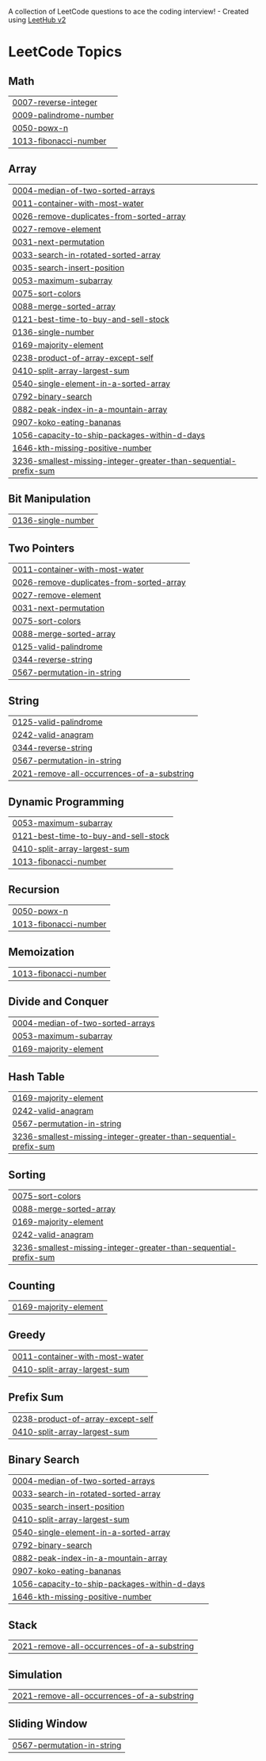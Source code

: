 A collection of LeetCode questions to ace the coding interview! - Created using [LeetHub v2](https://github.com/arunbhardwaj/LeetHub-2.0)
<!---LeetCode Topics Start-->
# LeetCode Topics
## Math
|  |
| ------- |
| [0007-reverse-integer](https://github.com/jahidulislam114593/LeetCode/tree/master/0007-reverse-integer) |
| [0009-palindrome-number](https://github.com/jahidulislam114593/LeetCode/tree/master/0009-palindrome-number) |
| [0050-powx-n](https://github.com/jahidulislam114593/LeetCode/tree/master/0050-powx-n) |
| [1013-fibonacci-number](https://github.com/jahidulislam114593/LeetCode/tree/master/1013-fibonacci-number) |
## Array
|  |
| ------- |
| [0004-median-of-two-sorted-arrays](https://github.com/jahidulislam114593/LeetCode/tree/master/0004-median-of-two-sorted-arrays) |
| [0011-container-with-most-water](https://github.com/jahidulislam114593/LeetCode/tree/master/0011-container-with-most-water) |
| [0026-remove-duplicates-from-sorted-array](https://github.com/jahidulislam114593/LeetCode/tree/master/0026-remove-duplicates-from-sorted-array) |
| [0027-remove-element](https://github.com/jahidulislam114593/LeetCode/tree/master/0027-remove-element) |
| [0031-next-permutation](https://github.com/jahidulislam114593/LeetCode/tree/master/0031-next-permutation) |
| [0033-search-in-rotated-sorted-array](https://github.com/jahidulislam114593/LeetCode/tree/master/0033-search-in-rotated-sorted-array) |
| [0035-search-insert-position](https://github.com/jahidulislam114593/LeetCode/tree/master/0035-search-insert-position) |
| [0053-maximum-subarray](https://github.com/jahidulislam114593/LeetCode/tree/master/0053-maximum-subarray) |
| [0075-sort-colors](https://github.com/jahidulislam114593/LeetCode/tree/master/0075-sort-colors) |
| [0088-merge-sorted-array](https://github.com/jahidulislam114593/LeetCode/tree/master/0088-merge-sorted-array) |
| [0121-best-time-to-buy-and-sell-stock](https://github.com/jahidulislam114593/LeetCode/tree/master/0121-best-time-to-buy-and-sell-stock) |
| [0136-single-number](https://github.com/jahidulislam114593/LeetCode/tree/master/0136-single-number) |
| [0169-majority-element](https://github.com/jahidulislam114593/LeetCode/tree/master/0169-majority-element) |
| [0238-product-of-array-except-self](https://github.com/jahidulislam114593/LeetCode/tree/master/0238-product-of-array-except-self) |
| [0410-split-array-largest-sum](https://github.com/jahidulislam114593/LeetCode/tree/master/0410-split-array-largest-sum) |
| [0540-single-element-in-a-sorted-array](https://github.com/jahidulislam114593/LeetCode/tree/master/0540-single-element-in-a-sorted-array) |
| [0792-binary-search](https://github.com/jahidulislam114593/LeetCode/tree/master/0792-binary-search) |
| [0882-peak-index-in-a-mountain-array](https://github.com/jahidulislam114593/LeetCode/tree/master/0882-peak-index-in-a-mountain-array) |
| [0907-koko-eating-bananas](https://github.com/jahidulislam114593/LeetCode/tree/master/0907-koko-eating-bananas) |
| [1056-capacity-to-ship-packages-within-d-days](https://github.com/jahidulislam114593/LeetCode/tree/master/1056-capacity-to-ship-packages-within-d-days) |
| [1646-kth-missing-positive-number](https://github.com/jahidulislam114593/LeetCode/tree/master/1646-kth-missing-positive-number) |
| [3236-smallest-missing-integer-greater-than-sequential-prefix-sum](https://github.com/jahidulislam114593/LeetCode/tree/master/3236-smallest-missing-integer-greater-than-sequential-prefix-sum) |
## Bit Manipulation
|  |
| ------- |
| [0136-single-number](https://github.com/jahidulislam114593/LeetCode/tree/master/0136-single-number) |
## Two Pointers
|  |
| ------- |
| [0011-container-with-most-water](https://github.com/jahidulislam114593/LeetCode/tree/master/0011-container-with-most-water) |
| [0026-remove-duplicates-from-sorted-array](https://github.com/jahidulislam114593/LeetCode/tree/master/0026-remove-duplicates-from-sorted-array) |
| [0027-remove-element](https://github.com/jahidulislam114593/LeetCode/tree/master/0027-remove-element) |
| [0031-next-permutation](https://github.com/jahidulislam114593/LeetCode/tree/master/0031-next-permutation) |
| [0075-sort-colors](https://github.com/jahidulislam114593/LeetCode/tree/master/0075-sort-colors) |
| [0088-merge-sorted-array](https://github.com/jahidulislam114593/LeetCode/tree/master/0088-merge-sorted-array) |
| [0125-valid-palindrome](https://github.com/jahidulislam114593/LeetCode/tree/master/0125-valid-palindrome) |
| [0344-reverse-string](https://github.com/jahidulislam114593/LeetCode/tree/master/0344-reverse-string) |
| [0567-permutation-in-string](https://github.com/jahidulislam114593/LeetCode/tree/master/0567-permutation-in-string) |
## String
|  |
| ------- |
| [0125-valid-palindrome](https://github.com/jahidulislam114593/LeetCode/tree/master/0125-valid-palindrome) |
| [0242-valid-anagram](https://github.com/jahidulislam114593/LeetCode/tree/master/0242-valid-anagram) |
| [0344-reverse-string](https://github.com/jahidulislam114593/LeetCode/tree/master/0344-reverse-string) |
| [0567-permutation-in-string](https://github.com/jahidulislam114593/LeetCode/tree/master/0567-permutation-in-string) |
| [2021-remove-all-occurrences-of-a-substring](https://github.com/jahidulislam114593/LeetCode/tree/master/2021-remove-all-occurrences-of-a-substring) |
## Dynamic Programming
|  |
| ------- |
| [0053-maximum-subarray](https://github.com/jahidulislam114593/LeetCode/tree/master/0053-maximum-subarray) |
| [0121-best-time-to-buy-and-sell-stock](https://github.com/jahidulislam114593/LeetCode/tree/master/0121-best-time-to-buy-and-sell-stock) |
| [0410-split-array-largest-sum](https://github.com/jahidulislam114593/LeetCode/tree/master/0410-split-array-largest-sum) |
| [1013-fibonacci-number](https://github.com/jahidulislam114593/LeetCode/tree/master/1013-fibonacci-number) |
## Recursion
|  |
| ------- |
| [0050-powx-n](https://github.com/jahidulislam114593/LeetCode/tree/master/0050-powx-n) |
| [1013-fibonacci-number](https://github.com/jahidulislam114593/LeetCode/tree/master/1013-fibonacci-number) |
## Memoization
|  |
| ------- |
| [1013-fibonacci-number](https://github.com/jahidulislam114593/LeetCode/tree/master/1013-fibonacci-number) |
## Divide and Conquer
|  |
| ------- |
| [0004-median-of-two-sorted-arrays](https://github.com/jahidulislam114593/LeetCode/tree/master/0004-median-of-two-sorted-arrays) |
| [0053-maximum-subarray](https://github.com/jahidulislam114593/LeetCode/tree/master/0053-maximum-subarray) |
| [0169-majority-element](https://github.com/jahidulislam114593/LeetCode/tree/master/0169-majority-element) |
## Hash Table
|  |
| ------- |
| [0169-majority-element](https://github.com/jahidulislam114593/LeetCode/tree/master/0169-majority-element) |
| [0242-valid-anagram](https://github.com/jahidulislam114593/LeetCode/tree/master/0242-valid-anagram) |
| [0567-permutation-in-string](https://github.com/jahidulislam114593/LeetCode/tree/master/0567-permutation-in-string) |
| [3236-smallest-missing-integer-greater-than-sequential-prefix-sum](https://github.com/jahidulislam114593/LeetCode/tree/master/3236-smallest-missing-integer-greater-than-sequential-prefix-sum) |
## Sorting
|  |
| ------- |
| [0075-sort-colors](https://github.com/jahidulislam114593/LeetCode/tree/master/0075-sort-colors) |
| [0088-merge-sorted-array](https://github.com/jahidulislam114593/LeetCode/tree/master/0088-merge-sorted-array) |
| [0169-majority-element](https://github.com/jahidulislam114593/LeetCode/tree/master/0169-majority-element) |
| [0242-valid-anagram](https://github.com/jahidulislam114593/LeetCode/tree/master/0242-valid-anagram) |
| [3236-smallest-missing-integer-greater-than-sequential-prefix-sum](https://github.com/jahidulislam114593/LeetCode/tree/master/3236-smallest-missing-integer-greater-than-sequential-prefix-sum) |
## Counting
|  |
| ------- |
| [0169-majority-element](https://github.com/jahidulislam114593/LeetCode/tree/master/0169-majority-element) |
## Greedy
|  |
| ------- |
| [0011-container-with-most-water](https://github.com/jahidulislam114593/LeetCode/tree/master/0011-container-with-most-water) |
| [0410-split-array-largest-sum](https://github.com/jahidulislam114593/LeetCode/tree/master/0410-split-array-largest-sum) |
## Prefix Sum
|  |
| ------- |
| [0238-product-of-array-except-self](https://github.com/jahidulislam114593/LeetCode/tree/master/0238-product-of-array-except-self) |
| [0410-split-array-largest-sum](https://github.com/jahidulislam114593/LeetCode/tree/master/0410-split-array-largest-sum) |
## Binary Search
|  |
| ------- |
| [0004-median-of-two-sorted-arrays](https://github.com/jahidulislam114593/LeetCode/tree/master/0004-median-of-two-sorted-arrays) |
| [0033-search-in-rotated-sorted-array](https://github.com/jahidulislam114593/LeetCode/tree/master/0033-search-in-rotated-sorted-array) |
| [0035-search-insert-position](https://github.com/jahidulislam114593/LeetCode/tree/master/0035-search-insert-position) |
| [0410-split-array-largest-sum](https://github.com/jahidulislam114593/LeetCode/tree/master/0410-split-array-largest-sum) |
| [0540-single-element-in-a-sorted-array](https://github.com/jahidulislam114593/LeetCode/tree/master/0540-single-element-in-a-sorted-array) |
| [0792-binary-search](https://github.com/jahidulislam114593/LeetCode/tree/master/0792-binary-search) |
| [0882-peak-index-in-a-mountain-array](https://github.com/jahidulislam114593/LeetCode/tree/master/0882-peak-index-in-a-mountain-array) |
| [0907-koko-eating-bananas](https://github.com/jahidulislam114593/LeetCode/tree/master/0907-koko-eating-bananas) |
| [1056-capacity-to-ship-packages-within-d-days](https://github.com/jahidulislam114593/LeetCode/tree/master/1056-capacity-to-ship-packages-within-d-days) |
| [1646-kth-missing-positive-number](https://github.com/jahidulislam114593/LeetCode/tree/master/1646-kth-missing-positive-number) |
## Stack
|  |
| ------- |
| [2021-remove-all-occurrences-of-a-substring](https://github.com/jahidulislam114593/LeetCode/tree/master/2021-remove-all-occurrences-of-a-substring) |
## Simulation
|  |
| ------- |
| [2021-remove-all-occurrences-of-a-substring](https://github.com/jahidulislam114593/LeetCode/tree/master/2021-remove-all-occurrences-of-a-substring) |
## Sliding Window
|  |
| ------- |
| [0567-permutation-in-string](https://github.com/jahidulislam114593/LeetCode/tree/master/0567-permutation-in-string) |
<!---LeetCode Topics End-->